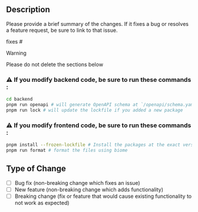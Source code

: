 ## Description

Please provide a brief summary of the changes. If it fixes a bug or resolves a feature request, be sure to link to that issue.

fixes #


> [!WARNING]
> Please do not delete the sections below

### ⚠️ If you modify backend code, be sure to run these commands : 

```bash
cd backend
pnpm run openapi # will generate OpenAPI schema at `/openapi/schema.yaml`
pnpm run lock # will update the lockfile if you added a new package
```

### ⚠️ If you modify frontend code, be sure to run these commands : 

```bash
pnpm install --frozen-lockfile # Install the packages at the exact version listed in the lockfile
pnpm run format # format the files using biome
```


## Type of Change

- [ ] Bug fix (non-breaking change which fixes an issue)
- [ ] New feature (non-breaking change which adds functionality)
- [ ] Breaking change (fix or feature that would cause existing functionality to not work as expected)
